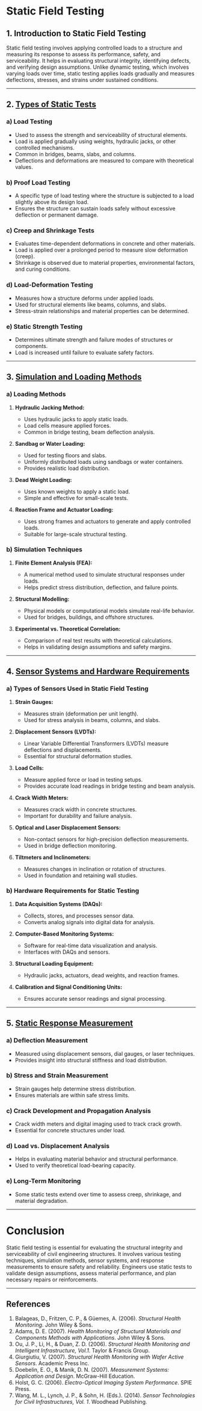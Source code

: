# Static Field Testing

## 1. Introduction to Static Field Testing  
Static field testing involves applying controlled loads to a structure and measuring its response to assess its performance, safety, and serviceability. It helps in evaluating structural integrity, identifying defects, and verifying design assumptions. Unlike dynamic testing, which involves varying loads over time, static testing applies loads gradually and measures deflections, stresses, and strains under sustained conditions.  

---

## 2. [Types of Static Tests](Types_of_Static_Tests.md)

### a) Load Testing  
- Used to assess the strength and serviceability of structural elements.  
- Load is applied gradually using weights, hydraulic jacks, or other controlled mechanisms.  
- Common in bridges, beams, slabs, and columns.  
- Deflections and deformations are measured to compare with theoretical values.  

### b) Proof Load Testing  
- A specific type of load testing where the structure is subjected to a load slightly above its design load.  
- Ensures the structure can sustain loads safely without excessive deflection or permanent damage.  

### c) Creep and Shrinkage Tests  
- Evaluates time-dependent deformations in concrete and other materials.  
- Load is applied over a prolonged period to measure slow deformation (creep).  
- Shrinkage is observed due to material properties, environmental factors, and curing conditions.  

### d) Load-Deformation Testing  
- Measures how a structure deforms under applied loads.  
- Used for structural elements like beams, columns, and slabs.  
- Stress-strain relationships and material properties can be determined.  

### e) Static Strength Testing  
- Determines ultimate strength and failure modes of structures or components.  
- Load is increased until failure to evaluate safety factors.  

---

## 3. [Simulation and Loading Methods](Simulation_and_Loading_Methods.md)

### a) Loading Methods  
1. **Hydraulic Jacking Method:**  
   - Uses hydraulic jacks to apply static loads.  
   - Load cells measure applied forces.  
   - Common in bridge testing, beam deflection analysis.  

2. **Sandbag or Water Loading:**  
   - Used for testing floors and slabs.  
   - Uniformly distributed loads using sandbags or water containers.  
   - Provides realistic load distribution.  

3. **Dead Weight Loading:**  
   - Uses known weights to apply a static load.  
   - Simple and effective for small-scale tests.  

4. **Reaction Frame and Actuator Loading:**  
   - Uses strong frames and actuators to generate and apply controlled loads.  
   - Suitable for large-scale structural testing.  

### b) Simulation Techniques  
1. **Finite Element Analysis (FEA):**  
   - A numerical method used to simulate structural responses under loads.  
   - Helps predict stress distribution, deflection, and failure points.  

2. **Structural Modelling:**  
   - Physical models or computational models simulate real-life behavior.  
   - Used for bridges, buildings, and offshore structures.  

3. **Experimental vs. Theoretical Correlation:**  
   - Comparison of real test results with theoretical calculations.  
   - Helps in validating design assumptions and safety margins.  

---

## 4. [Sensor Systems and Hardware Requirements](Sensor_Systems_and_Hardware_Requirements.md)

### a) Types of Sensors Used in Static Field Testing  
1. **Strain Gauges:**  
   - Measures strain (deformation per unit length).  
   - Used for stress analysis in beams, columns, and slabs.  

2. **Displacement Sensors (LVDTs):**  
   - Linear Variable Differential Transformers (LVDTs) measure deflections and displacements.  
   - Essential for structural deformation studies.  

3. **Load Cells:**  
   - Measure applied force or load in testing setups.  
   - Provides accurate load readings in bridge testing and beam analysis.  

4. **Crack Width Meters:**  
   - Measures crack width in concrete structures.  
   - Important for durability and failure analysis.  

5. **Optical and Laser Displacement Sensors:**  
   - Non-contact sensors for high-precision deflection measurements.  
   - Used in bridge deflection monitoring.  

6. **Tiltmeters and Inclinometers:**  
   - Measures changes in inclination or rotation of structures.  
   - Used in foundation and retaining wall studies.  

### b) Hardware Requirements for Static Testing
1. **Data Acquisition Systems (DAQs):**  
   - Collects, stores, and processes sensor data.  
   - Converts analog signals into digital data for analysis.  

2. **Computer-Based Monitoring Systems:**  
   - Software for real-time data visualization and analysis.  
   - Interfaces with DAQs and sensors.  

3. **Structural Loading Equipment:**  
   - Hydraulic jacks, actuators, dead weights, and reaction frames.  

4. **Calibration and Signal Conditioning Units:**  
   - Ensures accurate sensor readings and signal processing.  

---

## 5. [Static Response Measurement](Static_response_measurement.md)

### a) Deflection Measurement  
- Measured using displacement sensors, dial gauges, or laser techniques.  
- Provides insight into structural stiffness and load distribution.  

### b) Stress and Strain Measurement  
- Strain gauges help determine stress distribution.  
- Ensures materials are within safe stress limits.  

### c) Crack Development and Propagation Analysis  
- Crack width meters and digital imaging used to track crack growth.  
- Essential for concrete structures under load.  

### d) Load vs. Displacement Analysis  
- Helps in evaluating material behavior and structural performance.  
- Used to verify theoretical load-bearing capacity.  

### e) Long-Term Monitoring  
- Some static tests extend over time to assess creep, shrinkage, and material degradation.  

---

# Conclusion  
Static field testing is essential for evaluating the structural integrity and serviceability of civil engineering structures. It involves various testing techniques, simulation methods, sensor systems, and response measurements to ensure safety and reliability. Engineers use static tests to validate design assumptions, assess material performance, and plan necessary repairs or reinforcements. 

---
## References  

1. Balageas, D., Fritzen, C. P., & Güemes, A. (2006). *Structural Health Monitoring*. John Wiley & Sons.  
2. Adams, D. E. (2007). *Health Monitoring of Structural Materials and Components Methods with Applications*. John Wiley & Sons.  
3. Ou, J. P., Li, H., & Duan, Z. D. (2006). *Structural Health Monitoring and Intelligent Infrastructure, Vol.1*. Taylor & Francis Group.  
4. Giurgiutiu, V. (2007). *Structural Health Monitoring with Wafer Active Sensors*. Academic Press Inc.  
5. Doebelin, E. O., & Manik, D. N. (2007). *Measurement Systems: Application and Design*. McGraw-Hill Education.  
6. Holst, G. C. (2006). *Electro-Optical Imaging System Performance*. SPIE Press.  
7. Wang, M. L., Lynch, J. P., & Sohn, H. (Eds.). (2014). *Sensor Technologies for Civil Infrastructures, Vol. 1*. Woodhead Publishing.  
```


